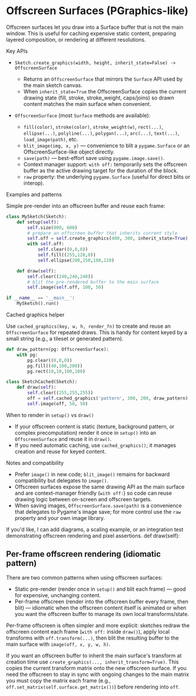 # Offscreen Surfaces (PGraphics-like)

Offscreen surfaces let you draw into a Surface buffer that is not the main window. This is useful for caching expensive static content, preparing layered composition, or rendering at different resolutions.

Key APIs

- `Sketch.create_graphics(width, height, inherit_state=False) -> OffscreenSurface`
  - Returns an `OffscreenSurface` that mirrors the `Surface` API used by the main sketch canvas.
  - When `inherit_state=True` the OffscreenSurface copies the current drawing state (fill, stroke, stroke_weight, caps/joins) so drawn content matches the main surface when convenient.

- `OffscreenSurface` (most `Surface` methods are available):
  - `fill(color)`, `stroke(color)`, `stroke_weight(w)`, `rect(...)`, `ellipse(...)`, `polyline(...)`, `polygon(...)`, `arc(...)`, `text(...)`, `load_image(path)`, etc.
  - `blit_image(img, x, y)` — convenience to blit a `pygame.Surface` or an OffscreenSurface-like object directly.
  - `save(path)` — best-effort save using `pygame.image.save()`.
  - Context manager support: `with off:` temporarily sets the offscreen buffer as the active drawing target for the duration of the block.
  - `raw` property: the underlying `pygame.Surface` (useful for direct blits or interop).

Examples and patterns

Simple pre-render into an offscreen buffer and reuse each frame:

```py
class MySketch(Sketch):
    def setup(self):
        self.size(800, 600)
        # prepare an offscreen buffer that inherits current style
        self.off = self.create_graphics(400, 300, inherit_state=True)
        with self.off:
            self.clear((0,0,0))
            self.fill((255,128,0))
            self.ellipse(200,150,180,120)

    def draw(self):
        self.clear((240,240,240))
        # blit the pre-rendered buffer to the main surface
        self.image(self.off, 100, 50)

if __name__ == '__main__':
    MySketch().run()
```

Cached graphics helper

Use `cached_graphics(key, w, h, render_fn)` to create and reuse an `OffscreenSurface` for repeated draws. This is handy for content keyed by a small string (e.g., a tileset or generated pattern).

```py
def draw_pattern(pg: OffscreenSurface):
    with pg:
        pg.clear((0,0,0))
        pg.fill((40,100,200))
        pg.rect(10,10,100,100)

class SketchCached(Sketch):
    def draw(self):
        self.clear((255,255,255))
        off = self.cached_graphics('pattern', 300, 200, draw_pattern)
        self.image(off, 50, 50)
```

When to render in `setup()` vs `draw()`

- If your offscreen content is static (texture, background pattern, or complex precomputation) render it once in `setup()` into an `OffscreenSurface` and reuse it in `draw()`.
- If you need automatic caching, use `cached_graphics()`; it manages creation and reuse for keyed content.

Notes and compatibility

- Prefer `image()` in new code; `blit_image()` remains for backward compatibility but delegates to `image()`.
- Offscreen surfaces expose the same drawing API as the main surface and are context-manager friendly (`with off:`) so code can reuse drawing logic between on-screen and offscreen targets.
- When saving images, `OffscreenSurface.save(path)` is a convenience that delegates to Pygame's image save; for more control use the `raw` property and your own image library.

If you'd like, I can add diagrams, a scaling example, or an integration test demonstrating offscreen rendering and pixel assertions.
          def draw(self):

## Per-frame offscreen rendering (idiomatic pattern)

There are two common patterns when using offscreen surfaces:

- Static pre-render (render once in `setup()` and blit each frame) — good for
    expensive, unchanging content.
- Per-frame offscreen (render into the offscreen buffer every frame, then
    blit) — idiomatic when the offscreen content itself is animated or when you
    want the offscreen buffer to manage its own local transforms/state.

Per-frame offscreen is often simpler and more explicit: sketches redraw the
offscreen content each frame (`with off:` inside `draw()`), apply local
transforms with `off.transform(...)`, then blit the resulting buffer to the
main surface with `image(off, x, y, w, h)`.

If you want an offscreen buffer to inherit the main surface's transform at
creation time use `create_graphics(..., inherit_transform=True)`. This copies
the current transform matrix onto the new offscreen surface. If you need the
offscreen to stay in sync with ongoing changes to the main matrix you must
copy the matrix each frame (e.g., `off.set_matrix(self.surface.get_matrix())`) before
rendering into `off`.

